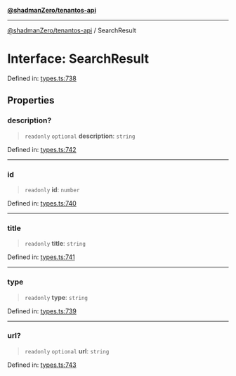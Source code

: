 [**@shadmanZero/tenantos-api**](../README.md)

***

[@shadmanZero/tenantos-api](../globals.md) / SearchResult

# Interface: SearchResult

Defined in: [types.ts:738](https://github.com/shadmanZero/tenantos-api/blob/a3061c31c45f4aa1cfaa0e889df3cea522a254ad/src/types.ts#L738)

## Properties

### description?

> `readonly` `optional` **description**: `string`

Defined in: [types.ts:742](https://github.com/shadmanZero/tenantos-api/blob/a3061c31c45f4aa1cfaa0e889df3cea522a254ad/src/types.ts#L742)

***

### id

> `readonly` **id**: `number`

Defined in: [types.ts:740](https://github.com/shadmanZero/tenantos-api/blob/a3061c31c45f4aa1cfaa0e889df3cea522a254ad/src/types.ts#L740)

***

### title

> `readonly` **title**: `string`

Defined in: [types.ts:741](https://github.com/shadmanZero/tenantos-api/blob/a3061c31c45f4aa1cfaa0e889df3cea522a254ad/src/types.ts#L741)

***

### type

> `readonly` **type**: `string`

Defined in: [types.ts:739](https://github.com/shadmanZero/tenantos-api/blob/a3061c31c45f4aa1cfaa0e889df3cea522a254ad/src/types.ts#L739)

***

### url?

> `readonly` `optional` **url**: `string`

Defined in: [types.ts:743](https://github.com/shadmanZero/tenantos-api/blob/a3061c31c45f4aa1cfaa0e889df3cea522a254ad/src/types.ts#L743)
